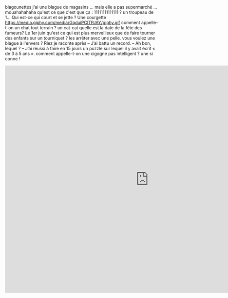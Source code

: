 blagounettes
j'ai une blague de magasins ... mais elle a pas supermarché ... mouahahahaha
qu'est ce que c'est que ça : 11111111111111 ? un troupeau de 1...
Qui est-ce qui court et se jette ? Une courgette
https://media.giphy.com/media/GqduiPCITPJAY/giphy.gif
comment appelle-t-on un chat tout terrain ? un cat-cat
quelle est la date de la fête des fumeurs?
Le 1er juin
qu'est ce qui est plus merveilleux que de faire tourner des enfants sur un tourniquet ? les arrêter avec une pelle.
vous voulez une blague à l'envers ? Riez je raconte après
– J’ai battu un record.
– Ah bon, lequel ?
– J’ai réussi à faire en 15 jours un puzzle sur lequel il y avait écrit « de 3 à 5 ans ».
comment appelle-t-on une cigogne pas intelligent ? une si conne !



<iframe width="940" height="747" src="https://www.youtube.com/embed/YItvv8pxwbk" frameborder="0" allow="accelerometer; autoplay; encrypted-media; gyroscope; picture-in-picture" allowfullscreen></iframe>
